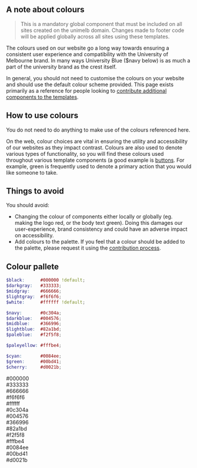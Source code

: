 
## A note about colours

> This is a mandatory global component that must be included on all sites created on the unimelb domain. Changes made to footer code will be applied globally across all sites using these templates.


The colours used on our website go a long way towards ensuring a consistent user experience and compatibility with the University of Melbourne brand. In many ways University Blue ($navy below) is as much a part of the university brand as the crest itself.

In general, you should not need to customise the colours on your website and should use the default colour scheme provided. This page exists primarily as a reference for people looking to [contribute additional components to the templates](#).

## How to use colours

You do not need to do anything to make use of the colours referenced here.

On the web, colour choices are vital in ensuring the utility and accessibility of our websites as they impact contrast. Colours are also used to denote various types of functionality, so you will find these colours used throughout various template components (a good example is [buttons](todo-buttons). For example, green is frequently used to denote a primary action that you would like someone to take.

## Things to avoid

You should avoid:

* Changing the colour of components either locally or globally (eg. making the logo red, or the body text green). Doing this damages our user-experience, brand consistency and could have an adverse impact on accessibility.
* Add colours to the palette. If you feel that a colour should be added to the palette, please request it using the [contribution process](#).

## Colour pallete

```scss
$black:      #000000 !default;
$darkgray:   #333333;
$midgray:    #666666;
$lightgray:  #f6f6f6;
$white:      #ffffff !default;

$navy:       #0c304a;
$darkblue:   #004576;
$midblue:    #366996;
$lightblue:  #82a1bd;
$paleblue:   #f2f5f8;

$paleyellow: #fffbe4;

$cyan:       #0084ee;
$green:      #00bd41;
$cherry:     #d0021b;
```
<div class="square black">#000000</div>
<div class="square darkgray">#333333</div>
<div class="square midgray">#666666</div>
<div class="square lightgray">#f6f6f6</div>
<div class="square white">#ffffff</div>

<div class="square navy">#0c304a</div>
<div class="square darkblue">#004576</div>
<div class="square midblue">#366996</div>
<div class="square lightblue">#82a1bd</div>
<div class="square paleblue">#f2f5f8</div>

<div class="square paleyellow">#fffbe4</div>

<div class="square cyan">#0084ee</div>
<div class="square green">#00bd41</div>
<div class="square cherry">#d0021b</div>
